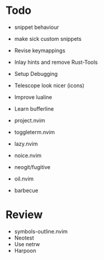 # Todo
- snippet behaviour

- make sick custom snippets
- Revise keymappings
- Inlay hints and remove Rust-Tools

- Setup Debugging

- Telescope look nicer (icons)

- Improve lualine
- Learn bufferline
- project.nvim
- toggleterm.nvim

- lazy.nvim
- noice.nvim
- neogit/fugitive
- oil.nvim
- barbecue


# Review
- symbols-outline.nvim
- Neotest
- Use netrw
- Harpoon
